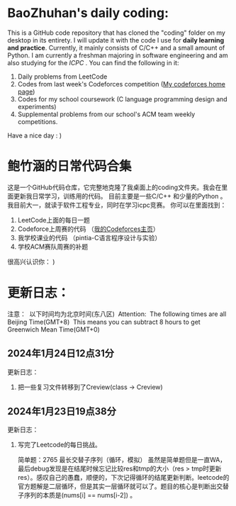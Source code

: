 

# BaoZhuhan's daily coding:

This is a GitHub code repository that has cloned the "coding" folder on my desktop in its entirety. I will update it with the code I use for **daily learning and practice**. 
Currently, it mainly consists of C/C++ and a small amount of Python. I am currently a freshman majoring in software engineering and am also studying for the *ICPC* . 
You can find the following in it: 
1. Daily problems from LeetCode 
2. Codes from last week's Codeforces competition 
	([My codeforces  home page](https://codeforces.com/profile/hengyuhan))
3. Codes for my school coursework 
	 (C language programming design and experiments) 
4. Supplemental problems from our school's ACM team weekly competitions.



Have a nice day : )

# 鲍竹涵的日常代码合集
这是一个GitHub代码仓库，它完整地克隆了我桌面上的coding文件夹。我会在里面更新我日常学习，训练用的代码。
目前主要是一些C/C++ 和少量的Python 。我目前大一，就读于软件工程专业，同时在学习icpc竞赛。
你可以在里面找到：

 1. LeetCode上面的每日一题
 2. Codeforce上周赛的代码
	 （[我的Codeforces主页](https://codeforces.com/profile/hengyuhan)）
 3. 我学校课业的代码
	 （pintia-C语言程序设计与实验）
 4. 学校ACM赛队周赛的补题

很高兴认识你： )

# 更新日志：

注意：&nbsp;
以下时间均为北京时间(东八区)&nbsp;
Attention:&nbsp;
The following times are all Beijing Time(GMT+8)&nbsp;
This means you can subtract 8 hours to get Greenwich Mean Time(GMT+0)&nbsp;

## 2024年1月24日12点31分
更新日志：
 1. 把一些复习文件转移到了Creview(class -> Creview)

## 2024年1月23日19点38分
更新日志：

 1. 写完了Leetcode的每日挑战。
 
	 简单题：2765 最长交替子序列（循环，模拟）
	 虽然是简单题但是一直WA，最后debug发现是在结尾时候忘记比较res和tmp的大小（res > tmp时更新res）。感叹自己的愚蠢，顺便的，下次记得循环的结尾更新判断。leetcode的官方题解是二层循环，但是其实一层循环就可以了。题目的核心是判断出交替子序列的本质是(nums[i] == nums[i-2]) 。